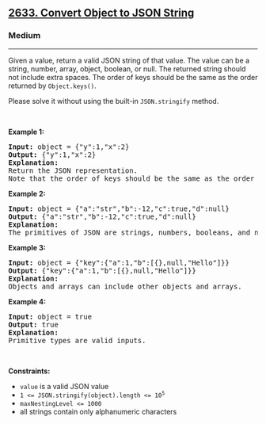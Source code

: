 <h2><a href="https://leetcode.com/problems/convert-object-to-json-string/">2633. Convert Object to JSON String</a></h2><h3>Medium</h3><hr><div><p>Given a value, return a valid JSON string of that value. The value can be a string, number, array, object, boolean, or null.&nbsp;The returned string should not include extra spaces. The order of keys should be the same as the order returned by&nbsp;<code>Object.keys()</code>.</p>

<p>Please solve it without using the built-in <code>JSON.stringify</code> method.</p>

<p>&nbsp;</p>
<p><strong class="example">Example 1:</strong></p>

<pre><strong>Input:</strong> object = {"y":1,"x":2}
<strong>Output:</strong> {"y":1,"x":2}
<strong>Explanation:</strong> 
Return the JSON representation.
Note that the order of keys should be the same as the order returned by Object.keys().</pre>

<p><strong class="example">Example 2:</strong></p>

<pre><strong>Input:</strong> object = {"a":"str","b":-12,"c":true,"d":null}
<strong>Output:</strong> {"a":"str","b":-12,"c":true,"d":null}
<strong>Explanation:</strong>
The primitives of JSON are strings, numbers, booleans, and null.
</pre>

<p><strong class="example">Example 3:</strong></p>

<pre><strong>Input:</strong> object = {"key":{"a":1,"b":[{},null,"Hello"]}}
<strong>Output:</strong> {"key":{"a":1,"b":[{},null,"Hello"]}}
<strong>Explanation:</strong>
Objects and arrays can include other objects and arrays.
</pre>

<p><strong class="example">Example 4:</strong></p>

<pre><strong>Input:</strong> object = true
<strong>Output:</strong> true
<strong>Explanation:</strong>
Primitive types are valid inputs.</pre>

<p>&nbsp;</p>
<p><strong>Constraints:</strong></p>

<ul>
	<li><code>value</code> is a valid JSON value</li>
	<li><code>1 &lt;= JSON.stringify(object).length &lt;= 10<sup>5</sup></code></li>
	<li><code>maxNestingLevel &lt;= 1000</code></li>
	<li>all strings contain only alphanumeric characters</li>
</ul>
</div>